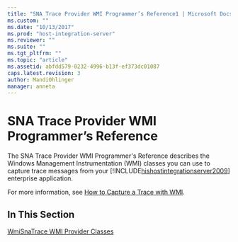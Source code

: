 ```yaml
---
title: "SNA Trace Provider WMI Programmer’s Reference1 | Microsoft Docs"
ms.custom: ""
ms.date: "10/13/2017"
ms.prod: "host-integration-server"
ms.reviewer: ""
ms.suite: ""
ms.tgt_pltfrm: ""
ms.topic: "article"
ms.assetid: abfdd579-0232-4996-b13f-ef373dc01087
caps.latest.revision: 3
author: MandiOhlinger
manager: anneta
---
```

# SNA Trace Provider WMI Programmer’s Reference
The SNA Trace Provider WMI Programmer's Reference describes the Windows Management Instrumentation (WMI) classes you can use to capture trace messages from your [!INCLUDE[hishostintegrationserver2009](../core/includes/hishostintegrationserver2009-md.md)] enterprise application.  
  
 For more information, see [How to Capture a Trace with WMI](../Topic/How%20to%20Capture%20a%20Trace%20with%20WMI2.md).  
  
## In This Section  
 [WmiSnaTrace WMI Provider Classes](../core/wmisnatrace-wmi-provider-classes.md)